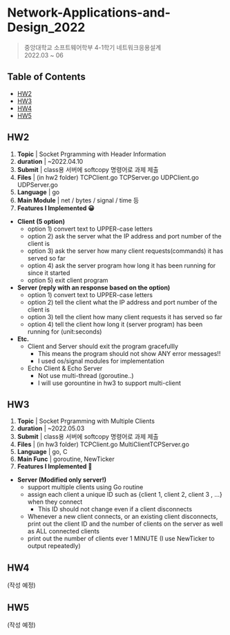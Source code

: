 # Network-Applications-and-Design_2022

> 중앙대학교 소프트웨어학부 4-1학기 네트워크응용설계   
> 2022.03 ~ 06

## Table of Contents

-   [HW2](##HW2)
-   [HW3](##HW3)
-   [HW4](##HW4)
-   [HW5](##HW5)

## HW2

1. **Topic** | Socket Prgramming with Header Information
2. **duration** | ~2022.04.10
3. **Submit** | class용 서버에 softcopy 명령어로 과제 제출
4. **Files** | (in hw2 folder) TCPClient.go TCPServer.go UDPClient.go UDPServer.go
5. **Language** | go
6. **Main Module** | net / bytes / signal / time 등
7. **Features I Implemented 😀**

-   **Client (5 option)**
    -   option 1) convert text to UPPER-case letters
    -   option 2) ask the server what the IP address and port number of the client is
    -   option 3) ask the server how many client requests(commands) it has served so far
    -   option 4) ask the server program how long it has been running for since it started
    -   option 5) exit client program
-   **Server (reply with an response based on the option)**
    -   option 1) convert text to UPPER-case letters
    -   option 2) tell the client what the IP address and port number of the client is
    -   option 3) tell the client how many client requests it has served so far
    -   option 4) tell the client how long it (server program) has been running for (unit:seconds)
-   **Etc.**
    -   Client and Server should exit the program gracefullly
        -   This means the program should not show ANY error messages!!
        -   I used os/signal modules for implementation
    -   Echo Client & Echo Server
        -   Not use multi-thread (goroutine..)
        -   I will use gorountine in hw3 to support multi-client

## HW3

1. **Topic** | Socket Prgramming with Multiple Clients
2. **duration** | ~2022.05.03
3. **Submit** | class용 서버에 softcopy 명령어로 과제 제출
4. **Files** | (in hw3 folder) TCPClient.go MultiClientTCPServer.go
5. **Language** | go, C
6. **Main Func** | goroutine, NewTicker
7. **Features I Implemented 🥰**

-   **Server (Modified only server!)**
    -   support multiple clients using Go routine
    -   assign each client a unique ID such as {client 1, client 2, client 3 , ...} when they connect
        -   This ID should not change even if a client disconnects
    -   Whenever a new client connects, or an existing client disconnects, print out the client ID and the number of clients on the server as well as ALL connected clients
    -   print out the number of clients ever 1 MINUTE (I use NewTicker to output repeatedly)


## HW4
(작성 예정)

## HW5
(작성 예정)

